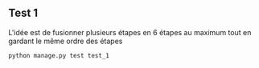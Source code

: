 
## Test 1

L'idée est de fusionner plusieurs étapes en 6 étapes au maximum tout en gardant le même ordre des étapes

```bash
python manage.py test test_1
```

